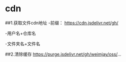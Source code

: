 # cdn

##1.获取文件cdn地址
-前缀：
https://cdn.jsdelivr.net/gh/

-用户名+仓库名

-文件夹名+文件名

##2.清除缓存
https://purge.jsdelivr.net/gh/weimjay/oss/...
